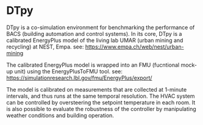 # DTpy
DTpy is a co-simulation environment for benchmarking the performance of BACS (building automation and control systems). In its core, DTpy is a calibrated EnergyPlus model of the living lab UMAR (urban mining and recycling) at NEST, Empa. see: https://www.empa.ch/web/nest/urban-mining

The calibrated EnergyPlus model is wrapped into an FMU (fucntional mock-up unit) using the EnergyPlusToFMU tool. see: https://simulationresearch.lbl.gov/fmu/EnergyPlus/export/

The model is calibrated on measurements that are collected at 1-minute intervals, and thus runs at the same temporal resolution. The HVAC system can be controlled by oversteering the setpoint temperature in each room. It is also possible to evaluate the robustness of the controller by manipulating weather conditions and building operation.
